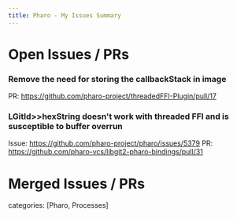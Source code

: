 ```yaml
---
title: Pharo - My Issues Summary
---
```


# Open Issues / PRs


### Remove the need for storing the callbackStack in image

PR: https://github.com/pharo-project/threadedFFI-Plugin/pull/17


### LGitId>>hexString doesn't work with threaded FFI and is susceptible to buffer overrun

Issue: https://github.com/pharo-project/pharo/issues/5379
PR: https://github.com/pharo-vcs/libgit2-pharo-bindings/pull/31



# Merged Issues / PRs


categories: [Pharo, Processes]
